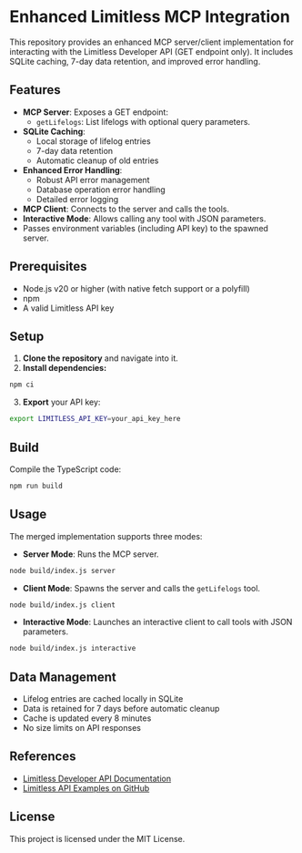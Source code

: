 # Enhanced Limitless MCP Integration

This repository provides an enhanced MCP server/client implementation for interacting with the Limitless Developer API (GET endpoint only). It includes SQLite caching, 7-day data retention, and improved error handling.

## Features

- **MCP Server**: Exposes a GET endpoint:
  - `getLifelogs`: List lifelogs with optional query parameters.
- **SQLite Caching**: 
  - Local storage of lifelog entries
  - 7-day data retention
  - Automatic cleanup of old entries
- **Enhanced Error Handling**:
  - Robust API error management
  - Database operation error handling
  - Detailed error logging
- **MCP Client**: Connects to the server and calls the tools.
- **Interactive Mode**: Allows calling any tool with JSON parameters.
- Passes environment variables (including API key) to the spawned server.

## Prerequisites

- Node.js v20 or higher (with native fetch support or a polyfill)
- npm
- A valid Limitless API key

## Setup

1. **Clone the repository** and navigate into it.
2. **Install dependencies:**

```bash
npm ci
```

3. **Export** your API key:

```sh
export LIMITLESS_API_KEY=your_api_key_here
```

## Build

Compile the TypeScript code:

```bash
npm run build
```

## Usage

The merged implementation supports three modes:

- **Server Mode**: Runs the MCP server.

```bash
node build/index.js server
```

- **Client Mode**: Spawns the server and calls the `getLifelogs` tool.

```bash
node build/index.js client
```

- **Interactive Mode**: Launches an interactive client to call tools with JSON parameters.

```bash
node build/index.js interactive
```

## Data Management

- Lifelog entries are cached locally in SQLite
- Data is retained for 7 days before automatic cleanup
- Cache is updated every 8 minutes
- No size limits on API responses

## References

- [Limitless Developer API Documentation](https://www.limitless.ai/developers/docs/api)
- [Limitless API Examples on GitHub](https://github.com/limitless-ai-inc/limitless-api-examples)

## License

This project is licensed under the MIT License.
